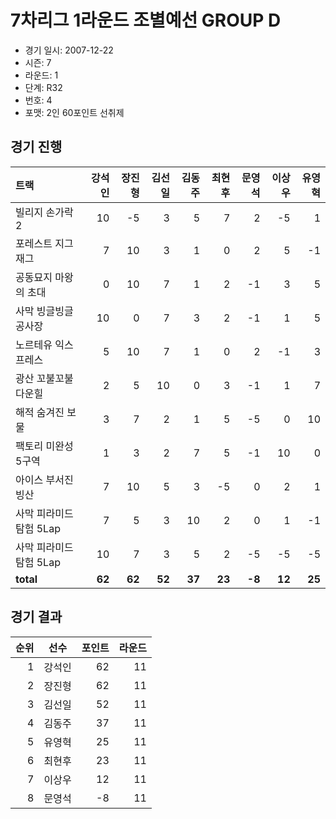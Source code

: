 # 7차리그 1라운드 조별예선 GROUP D

- 경기 일시: 2007-12-22
- 시즌: 7
- 라운드: 1
- 단계: R32
- 번호: 4
- 포맷: 2인 60포인트 선취제





## 경기 진행

| 트랙 | 강석인 | 장진형 | 김선일 | 김동주 | 최현후 | 문영석 | 이상우 | 유영혁 |
|:---|---:|---:|---:|---:|---:|---:|---:|---:|
| 빌리지 손가락 2 | 10 | -5 | 3 | 5 | 7 | 2 | -5 | 1 |
| 포레스트 지그재그 | 7 | 10 | 3 | 1 | 0 | 2 | 5 | -1 |
| 공동묘지 마왕의 초대 | 0 | 10 | 7 | 1 | 2 | -1 | 3 | 5 |
| 사막 빙글빙글 공사장 | 10 | 0 | 7 | 3 | 2 | -1 | 1 | 5 |
| 노르테유 익스프레스 | 5 | 10 | 7 | 1 | 0 | 2 | -1 | 3 |
| 광산 꼬불꼬불 다운힐 | 2 | 5 | 10 | 0 | 3 | -1 | 1 | 7 |
| 해적 숨겨진 보물 | 3 | 7 | 2 | 1 | 5 | -5 | 0 | 10 |
| 팩토리 미완성 5구역 | 1 | 3 | 2 | 7 | 5 | -1 | 10 | 0 |
| 아이스 부서진 빙산 | 7 | 10 | 5 | 3 | -5 | 0 | 2 | 1 |
| 사막 피라미드 탐험 5Lap | 7 | 5 | 3 | 10 | 2 | 0 | 1 | -1 |
| 사막 피라미드 탐험 5Lap | 10 | 7 | 3 | 5 | 2 | -5 | -5 | -5 |
| __total__ | __62__ | __62__ | __52__ | __37__ | __23__ | __-8__ | __12__ | __25__ |




## 경기 결과

| 순위 | 선수 | 포인트 | 라운드 |
|---:|:---:|---:|---:|
| 1 | 강석인 | 62 | 11 |
| 2 | 장진형 | 62 | 11 |
| 3 | 김선일 | 52 | 11 |
| 4 | 김동주 | 37 | 11 |
| 5 | 유영혁 | 25 | 11 |
| 6 | 최현후 | 23 | 11 |
| 7 | 이상우 | 12 | 11 |
| 8 | 문영석 | -8 | 11 |

